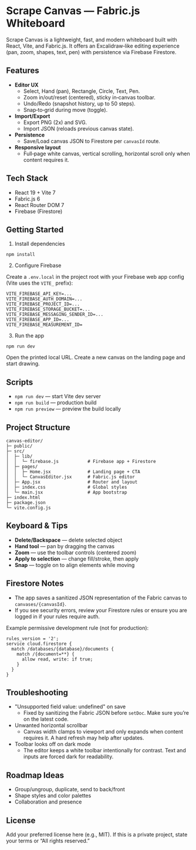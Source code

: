 # Scrape Canvas — Fabric.js Whiteboard

Scrape Canvas is a lightweight, fast, and modern whiteboard built with React, Vite, and Fabric.js. It offers an Excalidraw‑like editing experience (pan, zoom, shapes, text, pen) with persistence via Firebase Firestore.

## Features

- **Editor UX**
  - Select, Hand (pan), Rectangle, Circle, Text, Pen.
  - Zoom in/out/reset (centered), sticky in‑canvas toolbar.
  - Undo/Redo (snapshot history, up to 50 steps).
  - Snap‑to‑grid during move (toggle).
- **Import/Export**
  - Export PNG (2x) and SVG.
  - Import JSON (reloads previous canvas state).
- **Persistence**
  - Save/Load canvas JSON to Firestore per `canvasId` route.
- **Responsive layout**
  - Full‑page white canvas, vertical scrolling, horizontal scroll only when content requires it.

## Tech Stack

- React 19 + Vite 7
- Fabric.js 6
- React Router DOM 7
- Firebase (Firestore)

## Getting Started

1) Install dependencies

```
npm install
```

2) Configure Firebase

Create a `.env.local` in the project root with your Firebase web app config (Vite uses the `VITE_` prefix):

```
VITE_FIREBASE_API_KEY=...
VITE_FIREBASE_AUTH_DOMAIN=...
VITE_FIREBASE_PROJECT_ID=...
VITE_FIREBASE_STORAGE_BUCKET=...
VITE_FIREBASE_MESSAGING_SENDER_ID=...
VITE_FIREBASE_APP_ID=...
VITE_FIREBASE_MEASUREMENT_ID=
```

3) Run the app

```
npm run dev
```

Open the printed local URL. Create a new canvas on the landing page and start drawing.

## Scripts

- `npm run dev` — start Vite dev server
- `npm run build` — production build
- `npm run preview` — preview the build locally

## Project Structure

```
canvas-editor/
├─ public/
├─ src/
│  ├─ lib/
│  │  └─ firebase.js           # Firebase app + Firestore
│  ├─ pages/
│  │  ├─ Home.jsx              # Landing page + CTA
│  │  └─ CanvasEditor.jsx      # Fabric.js editor
│  ├─ App.jsx                  # Router and layout
│  ├─ index.css                # Global styles
│  └─ main.jsx                 # App bootstrap
├─ index.html
├─ package.json
└─ vite.config.js
```

## Keyboard & Tips

- **Delete/Backspace** — delete selected object
- **Hand tool** — pan by dragging the canvas
- **Zoom** — use the toolbar controls (centered zoom)
- **Apply to selection** — change fill/stroke, then apply
- **Snap** — toggle on to align elements while moving

## Firestore Notes

- The app saves a sanitized JSON representation of the Fabric canvas to `canvases/{canvasId}`.
- If you see security errors, review your Firestore rules or ensure you are logged in if your rules require auth.

Example permissive development rule (not for production):

```
rules_version = '2';
service cloud.firestore {
  match /databases/{database}/documents {
    match /{document=**} {
      allow read, write: if true;
    }
  }
}
```

## Troubleshooting

- "Unsupported field value: undefined" on save
  - Fixed by sanitizing the Fabric JSON before `setDoc`. Make sure you’re on the latest code.
- Unwanted horizontal scrollbar
  - Canvas width clamps to viewport and only expands when content requires it. A hard refresh may help after updates.
- Toolbar looks off on dark mode
  - The editor keeps a white toolbar intentionally for contrast. Text and inputs are forced dark for readability.

## Roadmap Ideas

- Group/ungroup, duplicate, send to back/front
- Shape styles and color palettes
- Collaboration and presence

## License

Add your preferred license here (e.g., MIT). If this is a private project, state your terms or “All rights reserved.”
